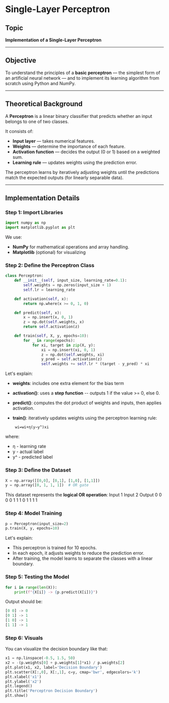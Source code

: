 # Single-Layer Perceptron

## Topic
**Implementation of a Single-Layer Perceptron**

---

## Objective
To understand the principles of a **basic perceptron** — the simplest form of an artificial neural network — and to implement its learning algorithm from scratch using Python and NumPy.

---

## Theoretical Background
A **Perceptron** is a linear binary classifier that predicts whether an input belongs to one of two classes.

It consists of:
- **Input layer** — takes numerical features.
- **Weights** — determine the importance of each feature.
- **Activation function** — decides the output (0 or 1) based on a weighted sum.
- **Learning rule** — updates weights using the prediction error.

The perceptron learns by iteratively adjusting weights until the predictions match the expected outputs (for linearly separable data).

---

## Implementation Details

### Step 1: Import Libraries
```python
import numpy as np
import matplotlib.pyplot as plt
```

We use:
- **NumPy** for mathematical operations and array handling.
- **Matplotlib** (optional) for visualizing

### Step 2: Define the Perceptron Class
```python
class Perceptron:
    def __init__(self, input_size, learning_rate=0.1):
        self.weights = np.zeros(input_size + 1)
        self.lr = learning_rate

    def activation(self, x):
        return np.where(x >= 0, 1, 0)

    def predict(self, x):
        x = np.insert(x, 0, 1)
        z = np.dot(self.weights, x)
        return self.activation(z)

    def train(self, X, y, epochs=10):
        for _ in range(epochs):
            for xi, target in zip(X, y):
                xi = np.insert(xi, 0, 1)
                z = np.dot(self.weights, xi)
                y_pred = self.activation(z)
                self.weights += self.lr * (target - y_pred) * xi
```
Let's explain:
- **weights**: includes one extra element for the bias term
- **activation()**: uses a **step function** -- outputs 1 if the value >= 0, else 0.
- **predict()**: computes the dot product of weights and inputs, then applies activation.
- **train()**: iteratively updates weights using the perceptron learning rule:
  
       wi​=wi​+η(y−y^​)xi​

where:
- η - learning rate
- y - actual label
- y^ - predicted label

### Step 3: Define the Dataset
```python
X = np.array([[0,0], [0,1], [1,0], [1,1]])
y = np.array([0, 1, 1, 1])  # OR gate
```
This dataset represents the **logical OR operation**:
Input 1             Input 2              Output
0                   0                    0
0                   1                    1
1                   0                    1
1                   1                    1


### Step 4: Model Training
```python
p = Perceptron(input_size=2)
p.train(X, y, epochs=10)
```
Let's explain:
- This perceptron is trained for 10 epochs.
- In each epoch, it adjusts weights to reduce the prediction error.
- After training, the model learns to separate the classes with a linear boundary.

### Step 5: Testing the Model
```python
for i in range(len(X)):
    print(f"{X[i]} -> {p.predict(X[i])}")
```
Output should be:
```python
[0 0] -> 0
[0 1] -> 1
[1 0] -> 1
[1 1] -> 1
```

### Step 6: Visuals
You can visualize the decision boundary like that:
```python
x1 = np.linspace(-0.5, 1.5, 50)
x2 = -(p.weights[0] + p.weights[1]*x1) / p.weights[2]
plt.plot(x1, x2, label='Decision Boundary')
plt.scatter(X[:,0], X[:,1], c=y, cmap='bwr', edgecolors='k')
plt.xlabel('x1')
plt.ylabel('x2')
plt.legend()
plt.title('Perceptron Decision Boundary')
plt.show()
```
